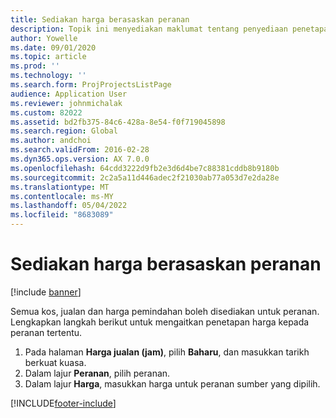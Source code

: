 ```yaml
---
title: Sediakan harga berasaskan peranan
description: Topik ini menyediakan maklumat tentang penyediaan penetapan harga untuk peranan tertentu.
author: Yowelle
ms.date: 09/01/2020
ms.topic: article
ms.prod: ''
ms.technology: ''
ms.search.form: ProjProjectsListPage
audience: Application User
ms.reviewer: johnmichalak
ms.custom: 82022
ms.assetid: bd2fb375-84c6-428a-8e54-f0f719045898
ms.search.region: Global
ms.author: andchoi
ms.search.validFrom: 2016-02-28
ms.dyn365.ops.version: AX 7.0.0
ms.openlocfilehash: 64cdd3222d9fb2e3d6d4be7c88381cddb8b9180b
ms.sourcegitcommit: 2c2a5a11d446adec2f21030ab77a053d7e2da28e
ms.translationtype: MT
ms.contentlocale: ms-MY
ms.lasthandoff: 05/04/2022
ms.locfileid: "8683089"
---
```

# <a name="set-up-role-based-pricing"></a>Sediakan harga berasaskan peranan

[!include [banner](../includes/banner.md)]

Semua kos, jualan dan harga pemindahan boleh disediakan untuk peranan. Lengkapkan langkah berikut untuk mengaitkan penetapan harga kepada peranan tertentu.

1. Pada halaman **Harga jualan (jam)**, pilih **Baharu**, dan masukkan tarikh berkuat kuasa.
2. Dalam lajur **Peranan**, pilih peranan.
3. Dalam lajur **Harga**, masukkan harga untuk peranan sumber yang dipilih.


[!INCLUDE[footer-include](../includes/footer-banner.md)]